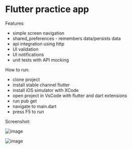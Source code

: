 # Flutter practice app

Features:

- simple screen navigation
- shared_preferences - remembers data/persists data
- api integration using http
- UI validation
- UI notifications
- unit tests with API mocking

How to run:

- clone project
- install stable channel flutter
- install iOS simulator with XCode
- open project in VsCode with flutter and dart extensions
- run pub get
- navigate to main.dart
- press F5 to run 

Screenshot:

![image](https://github.com/jfajardo-equinix/TodoApp/assets/116493362/0fcb2729-46e0-48ed-ba6a-e3bab6585a5d)

![image](https://github.com/jfajardo-equinix/TodoApp/assets/116493362/3a9b83e5-c891-45f8-919c-d9027adda014)
